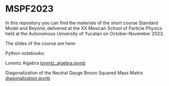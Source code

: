 # MSPF2023

In this repository you can find the materials of the short course Standard Model and Beyond, delivered at the XX Mexican School of Particle Physics held at the Autonomous University of Yucatan on October-November 2023.

The slides of the course are here:


Python notebooks:

Lorentz Algebra
[lorentz_algebra.ipynb](https://github.com/Vaquera-Araujo/MSPF2023/blob/main/lorentz_algebra.ipynb)

Diagonalization of the Neutral Gauge Boson Squared Mass Matrix
[diagonalization.ipynb](https://github.com/Vaquera-Araujo/MSPF2023/blob/main/diagonalization.ipynb)
